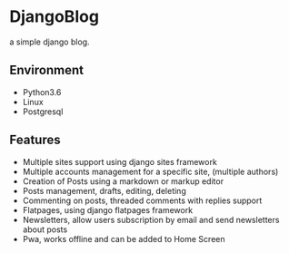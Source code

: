 # DjangoBlog
a simple django blog. 

## Environment
- Python3.6
- Linux
- Postgresql

## Features

- Multiple sites support using django sites framework
- Multiple accounts management for a specific site, (multiple authors)
- Creation of Posts using a markdown or markup editor
- Posts management, drafts, editing, deleting
- Commenting on posts, threaded comments with replies support
- Flatpages, using django flatpages framework 
- Newsletters, allow users subscription by email and send newsletters about posts  
- Pwa, works offline and can be added to Home Screen

